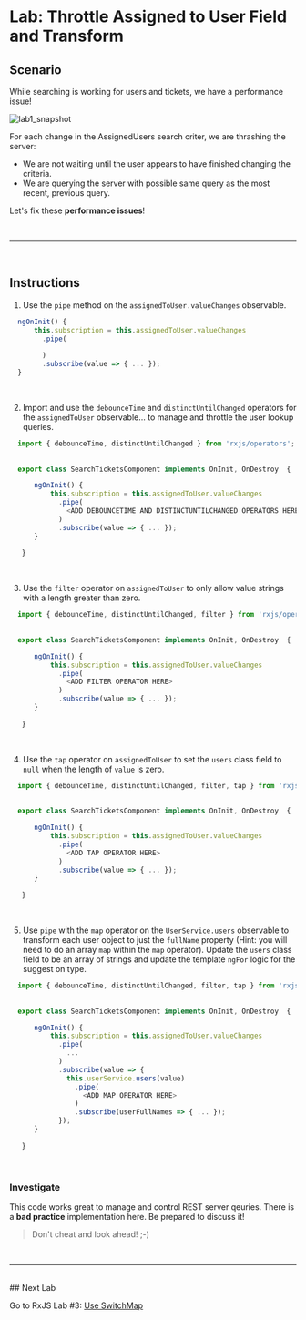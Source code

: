 # Lab: Throttle Assigned to User Field and Transform

## Scenario

While searching is working for users and tickets, we have a performance issue!

![lab1_snapshot](https://user-images.githubusercontent.com/210413/35134346-67e08b64-fc9b-11e7-9756-aec2e5e38a7f.jpg)

For each change in the AssignedUsers search criter, we are thrashing the server:

*  We are not waiting until the user appears to have finished changing the criteria.
*  We are querying the server with possible same query as the most recent, previous query.


Let's fix these **performance issues**!

<br/>

----

<br/>

## Instructions

1. Use the `pipe` method on the `assignedToUser.valueChanges` observable.

  ```js
    ngOnInit() {
        this.subscription = this.assignedToUser.valueChanges
          .pipe(
            
          )
          .subscribe(value => { ... });
    }  
  ```
  
  <br/>

2. Import and use the `debounceTime` and `distinctUntilChanged` operators for the `assignedToUser` observable... to manage and throttle the user lookup queries.

  ```js
    import { debounceTime, distinctUntilChanged } from 'rxjs/operators';
    
    
    export class SearchTicketsComponent implements OnInit, OnDestroy  {   

        ngOnInit() {
            this.subscription = this.assignedToUser.valueChanges
              .pipe(
                <ADD DEBOUNCETIME AND DISTINCTUNTILCHANGED OPERATORS HERE >
              )
              .subscribe(value => { ... });
        }
        
     }
  ```

  <br/>

3. Use the `filter` operator on `assignedToUser` to only allow value strings with a length greater than zero.

  ```js
    import { debounceTime, distinctUntilChanged, filter } from 'rxjs/operators';
    
    
    export class SearchTicketsComponent implements OnInit, OnDestroy  {   

        ngOnInit() {
            this.subscription = this.assignedToUser.valueChanges
              .pipe(
                <ADD FILTER OPERATOR HERE>
              )
              .subscribe(value => { ... });
        }
        
     }
  ```

  <br/>
  
4. Use the `tap` operator on `assignedToUser` to set the `users` class field to `null` when the length of `value` is zero.


  ```js
    import { debounceTime, distinctUntilChanged, filter, tap } from 'rxjs/operators';
    
    
    export class SearchTicketsComponent implements OnInit, OnDestroy  {   

        ngOnInit() {
            this.subscription = this.assignedToUser.valueChanges
              .pipe(
                <ADD TAP OPERATOR HERE>
              )
              .subscribe(value => { ... });
        }
        
     }
  ```

  <br/>
  
5. Use `pipe` with the `map` operator on the `UserService.users` observable to transform each user object to just the `fullName` property (Hint: you will need to do an array `map` within the `map` operator). Update the `users` class field to be an array of strings and update the template `ngFor` logic for the suggest on type.


  ```js
    import { debounceTime, distinctUntilChanged, filter, tap } from 'rxjs/operators';
    
    
    export class SearchTicketsComponent implements OnInit, OnDestroy  {   

        ngOnInit() {
            this.subscription = this.assignedToUser.valueChanges
              .pipe(
                ...
              )
              .subscribe(value => { 
                this.userService.users(value)
                  .pipe(
                    <ADD MAP OPERATOR HERE>
                  )
                  .subscribe(userFullNames => { ... });              
              });
        }
        
     }
  ```

  <br/>
  
### Investigate

This code works great to manage and control REST server qeuries. There is a **bad practice** implementation here. Be prepared to discuss it!  

>  Don't cheat and look ahead! ;-)

<br/>

----

<br/>
## Next Lab

Go to RxJS Lab #3: [Use SwitchMap](lab-3.md)
